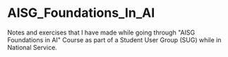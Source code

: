 # AISG_Foundations_In_AI
Notes and exercises that I have made while going through "AISG Foundations in AI" Course as part of a Student User Group (SUG) while in National Service.
